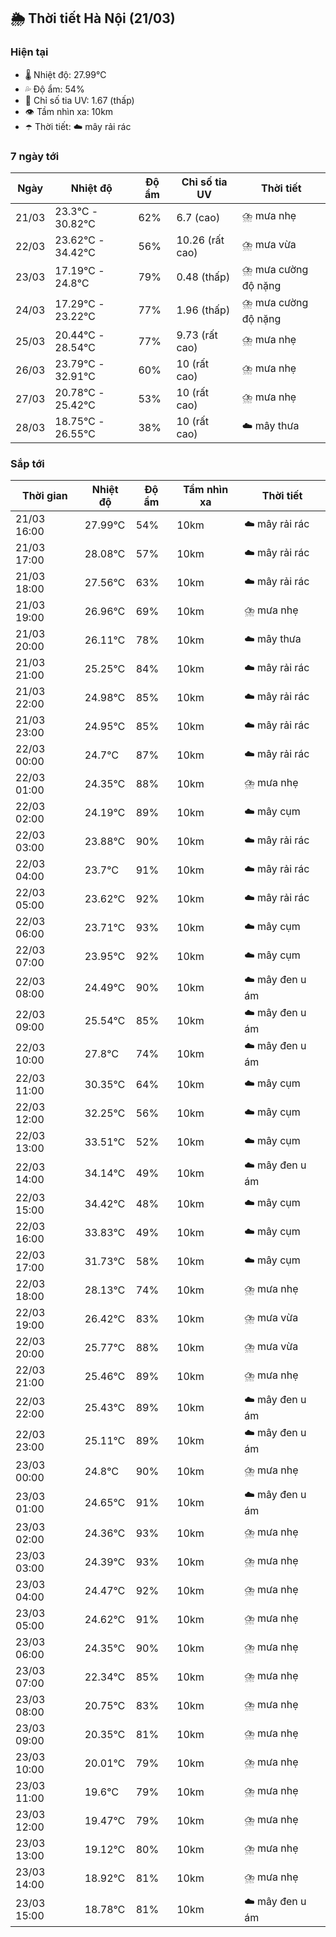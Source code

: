 ## 🌦️ Thời tiết Hà Nội (21/03)

### Hiện tại

- 🌡️ Nhiệt độ: 27.99℃
- 💦 Độ ẩm: 54%
- 🌟 Chỉ số tia UV: 1.67 (thấp)
- 👁️ Tầm nhìn xa: 10km
- ☂️ Thời tiết: ☁️ mây rải rác

### 7 ngày tới

| Ngày | Nhiệt độ | Độ ẩm | Chỉ số tia UV | Thời tiết |
| --- | --- | --- | --- | --- |
| 21/03 | 23.3℃ - 30.82℃ | 62% | 6.7 (cao) | ⛈️ mưa nhẹ |
| 22/03 | 23.62℃ - 34.42℃ | 56% | 10.26 (rất cao) | ⛈️ mưa vừa |
| 23/03 | 17.19℃ - 24.8℃ | 79% | 0.48 (thấp) | ⛈️ mưa cường độ nặng |
| 24/03 | 17.29℃ - 23.22℃ | 77% | 1.96 (thấp) | ⛈️ mưa cường độ nặng |
| 25/03 | 20.44℃ - 28.54℃ | 77% | 9.73 (rất cao) | ⛈️ mưa nhẹ |
| 26/03 | 23.79℃ - 32.91℃ | 60% | 10 (rất cao) | ⛈️ mưa nhẹ |
| 27/03 | 20.78℃ - 25.42℃ | 53% | 10 (rất cao) | ⛈️ mưa nhẹ |
| 28/03 | 18.75℃ - 26.55℃ | 38% | 10 (rất cao) | ☁️ mây thưa |

### Sắp tới

| Thời gian | Nhiệt độ | Độ ẩm | Tầm nhìn xa | Thời tiết |
| --- | --- | --- | --- | --- |
| 21/03 16:00 | 27.99℃ | 54% | 10km | ☁️ mây rải rác |
| 21/03 17:00 | 28.08℃ | 57% | 10km | ☁️ mây rải rác |
| 21/03 18:00 | 27.56℃ | 63% | 10km | ☁️ mây rải rác |
| 21/03 19:00 | 26.96℃ | 69% | 10km | ⛈️ mưa nhẹ |
| 21/03 20:00 | 26.11℃ | 78% | 10km | ☁️ mây thưa |
| 21/03 21:00 | 25.25℃ | 84% | 10km | ☁️ mây rải rác |
| 21/03 22:00 | 24.98℃ | 85% | 10km | ☁️ mây rải rác |
| 21/03 23:00 | 24.95℃ | 85% | 10km | ☁️ mây rải rác |
| 22/03 00:00 | 24.7℃ | 87% | 10km | ☁️ mây rải rác |
| 22/03 01:00 | 24.35℃ | 88% | 10km | ⛈️ mưa nhẹ |
| 22/03 02:00 | 24.19℃ | 89% | 10km | ☁️ mây cụm |
| 22/03 03:00 | 23.88℃ | 90% | 10km | ☁️ mây rải rác |
| 22/03 04:00 | 23.7℃ | 91% | 10km | ☁️ mây rải rác |
| 22/03 05:00 | 23.62℃ | 92% | 10km | ☁️ mây rải rác |
| 22/03 06:00 | 23.71℃ | 93% | 10km | ☁️ mây cụm |
| 22/03 07:00 | 23.95℃ | 92% | 10km | ☁️ mây cụm |
| 22/03 08:00 | 24.49℃ | 90% | 10km | ☁️ mây đen u ám |
| 22/03 09:00 | 25.54℃ | 85% | 10km | ☁️ mây đen u ám |
| 22/03 10:00 | 27.8℃ | 74% | 10km | ☁️ mây đen u ám |
| 22/03 11:00 | 30.35℃ | 64% | 10km | ☁️ mây cụm |
| 22/03 12:00 | 32.25℃ | 56% | 10km | ☁️ mây cụm |
| 22/03 13:00 | 33.51℃ | 52% | 10km | ☁️ mây cụm |
| 22/03 14:00 | 34.14℃ | 49% | 10km | ☁️ mây đen u ám |
| 22/03 15:00 | 34.42℃ | 48% | 10km | ☁️ mây cụm |
| 22/03 16:00 | 33.83℃ | 49% | 10km | ☁️ mây cụm |
| 22/03 17:00 | 31.73℃ | 58% | 10km | ☁️ mây cụm |
| 22/03 18:00 | 28.13℃ | 74% | 10km | ⛈️ mưa nhẹ |
| 22/03 19:00 | 26.42℃ | 83% | 10km | ⛈️ mưa vừa |
| 22/03 20:00 | 25.77℃ | 88% | 10km | ⛈️ mưa vừa |
| 22/03 21:00 | 25.46℃ | 89% | 10km | ⛈️ mưa nhẹ |
| 22/03 22:00 | 25.43℃ | 89% | 10km | ☁️ mây đen u ám |
| 22/03 23:00 | 25.11℃ | 89% | 10km | ☁️ mây đen u ám |
| 23/03 00:00 | 24.8℃ | 90% | 10km | ⛈️ mưa nhẹ |
| 23/03 01:00 | 24.65℃ | 91% | 10km | ☁️ mây đen u ám |
| 23/03 02:00 | 24.36℃ | 93% | 10km | ⛈️ mưa nhẹ |
| 23/03 03:00 | 24.39℃ | 93% | 10km | ⛈️ mưa nhẹ |
| 23/03 04:00 | 24.47℃ | 92% | 10km | ⛈️ mưa nhẹ |
| 23/03 05:00 | 24.62℃ | 91% | 10km | ⛈️ mưa nhẹ |
| 23/03 06:00 | 24.35℃ | 90% | 10km | ⛈️ mưa nhẹ |
| 23/03 07:00 | 22.34℃ | 85% | 10km | ⛈️ mưa nhẹ |
| 23/03 08:00 | 20.75℃ | 83% | 10km | ⛈️ mưa nhẹ |
| 23/03 09:00 | 20.35℃ | 81% | 10km | ⛈️ mưa nhẹ |
| 23/03 10:00 | 20.01℃ | 79% | 10km | ⛈️ mưa nhẹ |
| 23/03 11:00 | 19.6℃ | 79% | 10km | ⛈️ mưa nhẹ |
| 23/03 12:00 | 19.47℃ | 79% | 10km | ⛈️ mưa nhẹ |
| 23/03 13:00 | 19.12℃ | 80% | 10km | ⛈️ mưa nhẹ |
| 23/03 14:00 | 18.92℃ | 81% | 10km | ⛈️ mưa nhẹ |
| 23/03 15:00 | 18.78℃ | 81% | 10km | ☁️ mây đen u ám |
